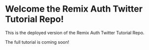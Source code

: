 # Welcome the Remix Auth Twitter Tutorial Repo!

This is the deployed version of the Remix Auth Twitter Tutorial Repo.

The full tutorial is coming soon!